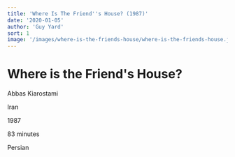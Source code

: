 ```yaml
---
title: 'Where Is The Friend''s House? (1987)'
date: '2020-01-05'
author: 'Guy Yard'
sort: 1
image: '/images/where-is-the-friends-house/where-is-the-friends-house.jpg'
---
```


# Where is the Friend's House?

<section>
Abbas Kiarostami

Iran

1987

83 minutes

Persian
</section>